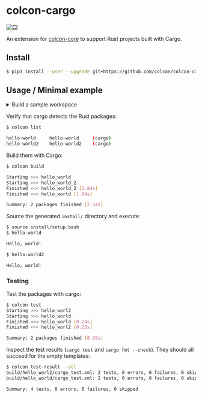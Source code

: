 # colcon-cargo

[![CI](https://github.com/colcon/colcon-cargo/actions/workflows/ci.yaml/badge.svg?branch=main&event=push)](https://github.com/colcon/colcon-cargo/actions/workflows/ci.yaml?query=branch%3Amain+event%3Apush)

An extension for [colcon-core](https://github.com/colcon/colcon-core) to
support Rust projects built with Cargo.

## Install
```sh
$ pip3 install --user --upgrade git+https://github.com/colcon/colcon-cargo.git
```

## Usage / Minimal example

<details>
<summary>Build a sample workspace</summary>
<br>

```sh
$ mkdir ws/
$ cd ws/
$ cargo init hello_world
$ cargo init hello_world2
$ tree .

.
├── hello-world
│   ├── Cargo.toml
│   └── src
│       └── main.rs
└── hello-world2
    ├── Cargo.toml
    └── src
        └── main.rs

4 directories, 4 files

```

</details>

Verify that cargo detects the Rust packages:

```sh
$ colcon list

hello-world     hello-world     (cargo)
hello-world2    hello-world2    (cargo)
```

Build them with Cargo:

```sh
$ colcon build

Starting >>> hello_world
Starting >>> hello_world_2
Finished <<< hello_world_2 [1.84s]
Finished <<< hello_world [1.94s]

Summary: 2 packages finished [2.34s]
```

Source the generated `install/` directory and execute:

```sh
$ source install/setup.bash
$ hello-world

Hello, world!

$ hello-world2

Hello, world!
```

### Testing

Test the packages with cargo:

```sh
$ colcon test
Starting >>> hello_worl2
Starting >>> hello_world
Finished <<< hello_world [0.24s]                                           
Finished <<< hello_worl2 [0.25s]

Summary: 2 packages finished [0.39s]
```

Inspect the test results (`cargo test` and `cargo fmt --check`).
They should all succeed for the empty templates:

```sh
$ colcon test-result --all
build/hello_worl2/cargo_test.xml: 2 tests, 0 errors, 0 failures, 0 skipped
build/hello_world/cargo_test.xml: 2 tests, 0 errors, 0 failures, 0 skipped

Summary: 4 tests, 0 errors, 0 failures, 0 skipped
```
